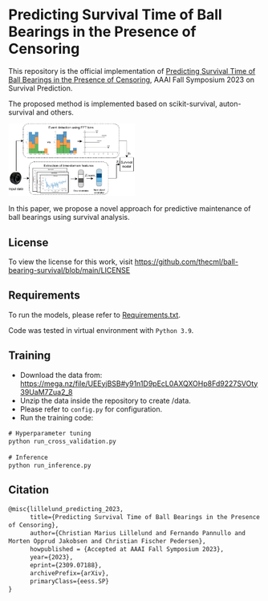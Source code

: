 # Predicting Survival Time of Ball Bearings in the Presence of Censoring

This repository is the official implementation of [Predicting Survival Time of Ball Bearings in the Presence of Censoring](https://arxiv.org/abs/2309.07188), AAAI Fall Symposium 2023 on Survival Prediction.

The proposed method is implemented based on scikit-survival, auton-survival and others.

<p align="left"><img src="https://github.com/thecml/ball-bearing-survival/blob/main/img/pipeline.png" width="50%" height="50%">

In this paper, we propose a novel approach for predictive maintenance of ball bearings using survival analysis.
    
License
--------
To view the license for this work, visit https://github.com/thecml/ball-bearing-survival/blob/main/LICENSE

Requirements
----------------------
To run the models, please refer to [Requirements.txt](https://github.com/thecml/UE-BNNSurv/blob/main/requirements.txt).

Code was tested in virtual environment with `Python 3.9`.

Training
--------
- Download the data from: https://mega.nz/file/UEEyjBSB#y91n1D9pEcL0AXQXOHp8Fd9227SVOty39UaM7Zua2_8
- Unzip the data inside the repository to create /data.
- Please refer to `config.py` for configuration.
- Run the training code:

```
# Hyperparameter tuning
python run_cross_validation.py

# Inference
python run_inference.py
```

Citation
--------
```
@misc{lillelund_predicting_2023,
      title={Predicting Survival Time of Ball Bearings in the Presence of Censoring}, 
      author={Christian Marius Lillelund and Fernando Pannullo and Morten Opprud Jakobsen and Christian Fischer Pedersen},
      howpublished = {Accepted at AAAI Fall Symposium 2023},
      year={2023},
      eprint={2309.07188},
      archivePrefix={arXiv},
      primaryClass={eess.SP}
}
```
